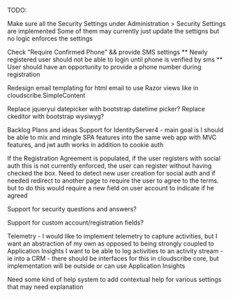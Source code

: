 TODO:

Make sure all the Security Settings under Administration > Security Settings are implemented
Some of them may currently just update the settigns but no logic enforces the settings


Check "Require Confirmed Phone" && provide SMS settings
** Newly registered user should not be able to login until phone is verified by sms
** User should have an opportunity to provide a phone number during registration

Redesign email templating for html email to use Razor views like in cloudscribe.SimpleContent

Replace jqueryui datepicker with bootstrap datetime picker?
Replace ckeditor with bootstrap wysiwyg?


Backlog Plans and ideas
Support for IdentityServer4 - main goal is I should be able to mix and mingle SPA features into the same web app with MVC features, and jwt auth works in addition to cookie auth

If the Registration Agreement is populated, if the user registers with social auth this is not currently enforced, the user can register without having checked the box. Need to detect new user creation for social auth and if needed redirect to another page to require the user to agree to the terms. but to do this would require a new field on user account to indicate if he agreed

Support for security questions and answers?

Support for custom account/registration fields?

Telemetry - I would like to implement telemetry to capture activities, but I want an abstraction of my own as opposed to being strongly coupled to Application Insights
I want to be able to log activities to an activity stream - ie into a CRM - there should be interfaces for this in cloudscribe core, but implementation will be outside or can use Application Insights

Need some kind of help system to add contextual help for various settings that may need explanation

